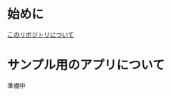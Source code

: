 # 始めに

[このリポジトリについて](https://tttmiura.github.io/tttmiura.cam/ "このリポジトリについて")

# サンプル用のアプリについて

準備中

